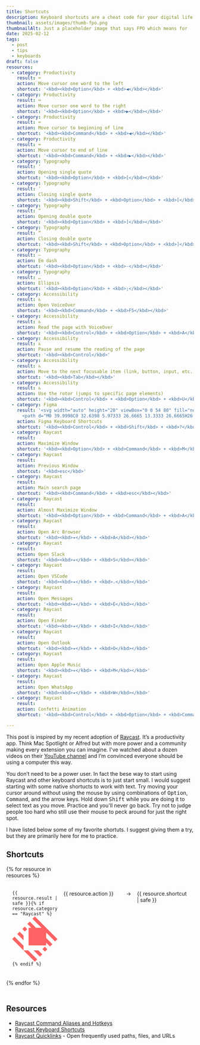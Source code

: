 ```yaml
---
title: Shortcuts
description: Keyboard shortcuts are a cheat code for your digital life
thumbnail: assets/images/thumb-fpo.png
thumbnailAlt: Just a placeholder image that says FPO which means for  
date: 2025-02-12
tags:
  - post
  - tips
  - keyboards
draft: false
resources:
  - category: Productivity
    result: ⌨️
    action: Move cursor one word to the left
    shortcut: '<kbd><kbd>Option</kbd> + <kbd>◀</kbd></kbd>'
  - category: Productivity
    result: ⌨️
    action: Move cursor one word to the right
    shortcut: '<kbd><kbd>Option</kbd> + <kbd>▶</kbd></kbd>'
  - category: Productivity
    result: ⌨️
    action: Move cursor to beginning of line
    shortcut: '<kbd><kbd>Command</kbd> + <kbd>◀</kbd></kbd>'
  - category: Productivity
    result: ⌨️
    action: Move cursor to end of line
    shortcut: '<kbd><kbd>Command</kbd> + <kbd>▶</kbd></kbd>'
  - category: Typography
    result: ‘
    action: Opening single quote 
    shortcut: '<kbd><kbd>Option</kbd> + <kbd>[</kbd></kbd>'  
  - category: Typography
    result: ’
    action: Closing single quote 
    shortcut: '<kbd><kbd>Shift</kbd> + <kbd>Option</kbd> + <kbd>[</kbd></kbd>'
  - category: Typography
    result: “
    action: Opening double quote 
    shortcut: '<kbd><kbd>Option</kbd> + <kbd>]</kbd></kbd>'
  - category: Typography
    result: ”
    action: Closing double quote 
    shortcut: '<kbd><kbd>Shift</kbd> + <kbd>Option</kbd> + <kbd>]</kbd></kbd>'
  - category: Typography
    result: —
    action: Em dash 
    shortcut: '<kbd><kbd>Option</kbd> + <kbd>-</kbd></kbd>'
  - category: Typography
    result: …
    action: Ellipsis
    shortcut: '<kbd><kbd>Option</kbd> + <kbd>;</kbd></kbd>'
  - category: Accessibility
    result: ♿
    action: Open VoiceOver
    shortcut: '<kbd><kbd>Command</kbd> + <kbd>F5</kbd></kbd>'
  - category: Accessibility
    result: ♿
    action: Read the page with VoiceOver
    shortcut: '<kbd><kbd>Control</kbd> + <kbd>Option</kbd> + <kbd>A</kbd></kbd>'
  - category: Accessibility
    result: ♿
    action: Pause and resume the reading of the page 
    shortcut: '<kbd><kbd>Control</kbd>'
  - category: Accessibility
    result: ♿
    action: Move to the next focusable item (link, button, input, etc.)
    shortcut: '<kbd><kbd>Tab</kbd></kbd>'
  - category: Accessibility
    result: ♿
    action: Use the rotor (jumps to specific page elements)
    shortcut: '<kbd><kbd>Control</kbd> + <kbd>Option</kbd> + <kbd>U</kbd></kbd>'
  - category: Figma
    result: '<svg width="auto" height="20" viewBox="0 0 54 80" fill="none" xmlns="http://www.w3.org/2000/svg"><g clip-path="url(#clip0_912_3)"><path d="M13.3333 80.0002C20.6933 80.0002 26.6667 74.0268 26.6667 66.6668V53.3335H13.3333C5.97333 53.3335 0 59.3068 0 66.6668C0 74.0268 5.97333 80.0002 13.3333 80.0002Z" fill="#0ACF83"/>
      <path d="M0 39.9998C0 32.6398 5.97333 26.6665 13.3333 26.6665H26.6667V53.3332H13.3333C5.97333 53.3332 0 47.3598 0 39.9998Z" fill="#A259FF"/><path d="M0 13.3333C0 5.97333 5.97333 0 13.3333 0H26.6667V26.6667H13.3333C5.97333 26.6667 0 20.6933 0 13.3333Z" fill="#F24E1E"/><path d="M26.6667 0H40.0001C47.3601 0 53.3334 5.97333 53.3334 13.3333C53.3334 20.6933 47.3601 26.6667 40.0001 26.6667H26.6667V0Z" fill="#FF7262"/><path d="M53.3334 39.9998C53.3334 47.3598 47.3601 53.3332 40.0001 53.3332C32.6401 53.3332 26.6667 47.3598 26.6667 39.9998C26.6667 32.6398 32.6401 26.6665 40.0001 26.6665C47.3601 26.6665 53.3334 32.6398 53.3334 39.9998Z" fill="#1ABCFE"/></g><defs><clipPath id="clip0_912_3"><rect width="53.3333" height="80" fill="white"/></clipPath></defs></svg>'
    action: Figma Keyboard Shortcuts
    shortcut: '<kbd><kbd>Control</kbd> + <kbd>Shift</kbd> + <kbd>?</kbd></kbd>'
  - category: Raycast
    result: 
    action: Maximize Window
    shortcut: '<kbd><kbd>Option</kbd> + <kbd>Command</kbd> + <kbd>M</kbd></kbd>'
  - category: Raycast
    result: 
    action: Previous Window
    shortcut: '<kbd>esc</kbd>'
  - category: Raycast
    result: 
    action: Main search page
    shortcut: '<kbd><kbd>Command</kbd> + <kbd>esc</kbd></kbd>'
  - category: Raycast
    result:
    action: Almost Maximize Window
    shortcut: '<kbd><kbd>Option</kbd> + <kbd>Command</kbd> + <kbd>A</kbd></kbd>'
  - category: Raycast
    result:
    action: Open Arc Browser
    shortcut: '<kbd><kbd>✦</kbd> + <kbd>A</kbd></kbd>'
  - category: Raycast
    result:
    action: Open Slack
    shortcut: '<kbd><kbd>✦</kbd> + <kbd>S</kbd></kbd>'
  - category: Raycast
    result:
    action: Open VSCode
    shortcut: '<kbd><kbd>✦</kbd> + <kbd>.</kbd></kbd>'
  - category: Raycast
    result:
    action: Open Messages
    shortcut: '<kbd><kbd>✦</kbd> + <kbd>E</kbd></kbd>'
  - category: Raycast
    result: 
    action: Open Finder
    shortcut: '<kbd><kbd>✦</kbd> + <kbd>I</kbd></kbd>'
  - category: Raycast
    result:
    action: Open Outlook
    shortcut: '<kbd><kbd>✦</kbd> + <kbd>O</kbd></kbd>'
  - category: Raycast
    result:
    action: Open Apple Music
    shortcut: '<kbd><kbd>✦</kbd> + <kbd>M</kbd></kbd>'
  - category: Raycast
    result:
    action: Open WhatsApp
    shortcut: '<kbd><kbd>✦</kbd> + <kbd>W</kbd></kbd>'
  - category: Raycast
    result:
    action: Confetti Animation
    shortcut: '<kbd><kbd>Control</kbd> + <kbd>Option</kbd> + <kbd>Command</kbd> + <kbd>Space</kbd></kbd>'

---
```


This post is inspired by my recent adoption of [Raycast](https://www.raycast.com/). It’s a productivity app. Think Mac Spotlight or Alfred but with more power and a community making every extension you can imagine. I've watched about a dozen videos on their [YouTube channel](https://www.youtube.com/@raycastapp) and I’m convinced everyone should be using a computer this way. 

You don’t need to be a power user. In fact the bese way to start using Raycast and other keyboard shortcuts is to just start small. I would suggest starting with some native shortucts to work with text. Try moving your cursor around without using the mouse by using combinations of <kbd>Option</kbd>, <kbd>Command</kbd>, and the arrow keys. Hold down <kbd>Shift</kbd> while you are doing it to select text as you move. Practice and you'll never go back. Try not to judge people too hard who still use their mouse to peck around for just the right spot.

I have listed below some of my favorite shortuts. I suggest giving them a try, but they are primarily here for me to practice. 

## Shortcuts

<div style="
display: grid;
grid-template-columns: min-content 1fr min-content 1fr;
gap: 1rem;
margin-block-end: 3rem;"> {% for resource in resources %}
  <div class="card" 
    style="
    grid-column: span 4;
    display: grid;
    grid-template-columns: subgrid;
    border-bottom: 1px solid var(--subtle-border);
    padding: 1rem 1rem 1.2rem;">
    <div><code>{{ resource.result | safe }}{% if resource.category == "Raycast" %}<svg width="auto" height="20" viewBox="0 0 28 28" fill="none" xmlns="http://www.w3.org/2000/svg"><path fill-rule="evenodd" clip-rule="evenodd" d="M7 18.079V21L0 14L1.46 12.54L7 18.081V18.079ZM9.921 21H7L14 28L15.46 26.54L9.921 21ZM26.535 15.462L27.996 14L13.996 0L12.538 1.466L18.077 7.004H14.73L10.864 3.146L9.404 4.606L11.809 7.01H10.129V17.876H20.994V16.196L23.399 18.6L24.859 17.14L20.994 13.274V9.927L26.535 15.462ZM7.73 6.276L6.265 7.738L7.833 9.304L9.294 7.844L7.73 6.276ZM20.162 18.708L18.702 20.17L20.268 21.738L21.73 20.276L20.162 18.708ZM4.596 9.41L3.134 10.872L7 14.738V11.815L4.596 9.41ZM16.192 21.006H13.268L17.134 24.872L18.596 23.41L16.192 21.006Z" fill="#FF6363"/></svg>{% endif %}</code></div>
    <div>{{ resource.action }}</div> 
    <div>→</div> 
    <div>{{ resource.shortcut | safe }}</div>
  </div>{% endfor %}
</div>

## Resources
- [Raycast Command Aliases and Hotkeys](https://manual.raycast.com/command-aliases-and-hotkeys)
- [Raycast Keyboard Shortcuts](https://manual.raycast.com/keyboard-shortcuts)
- [Raycast Quicklinks](https://www.raycast.com/core-features/quicklinks) - Open frequently used paths, files, and URLs


